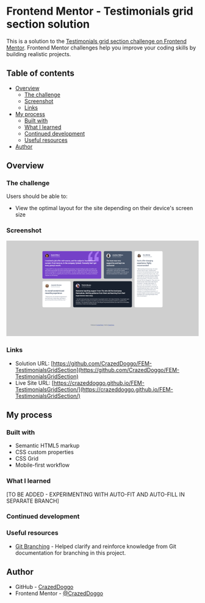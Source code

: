 # Frontend Mentor - Testimonials grid section solution

This is a solution to the [Testimonials grid section challenge on Frontend Mentor](https://www.frontendmentor.io/challenges/testimonials-grid-section-Nnw6J7Un7). Frontend Mentor challenges help you improve your coding skills by building realistic projects. 

## Table of contents

- [Overview](#overview)
  - [The challenge](#the-challenge)
  - [Screenshot](#screenshot)
  - [Links](#links)
- [My process](#my-process)
  - [Built with](#built-with)
  - [What I learned](#what-i-learned)
  - [Continued development](#continued-development)
  - [Useful resources](#useful-resources)
- [Author](#author)


## Overview

### The challenge

Users should be able to:

- View the optimal layout for the site depending on their device's screen size

### Screenshot

![](design/finished-card.png)

### Links

- Solution URL: [https://github.com/CrazedDoggo/FEM-TestimonialsGridSection](https://github.com/CrazedDoggo/FEM-TestimonialsGridSection)
- Live Site URL: [https://crazeddoggo.github.io/FEM-TestimonialsGridSection/](https://crazeddoggo.github.io/FEM-TestimonialsGridSection/)

## My process

### Built with

- Semantic HTML5 markup
- CSS custom properties
- CSS Grid
- Mobile-first workflow

### What I learned

[TO BE ADDED - EXPERIMENTING WITH AUTO-FIT AND AUTO-FILL IN SEPARATE BRANCH]

### Continued development


### Useful resources

- [Git Branching](https://www.youtube.com/watch?v=QV0kVNvkMxc) - Helped clarify and reinforce knowledge from Git documentation for branching in this project.

## Author

- GitHub - [CrazedDoggo](https://github.com/CrazedDoggo)
- Frontend Mentor - [@CrazedDoggo](https://www.frontendmentor.io/profile/CrazedDoggo)